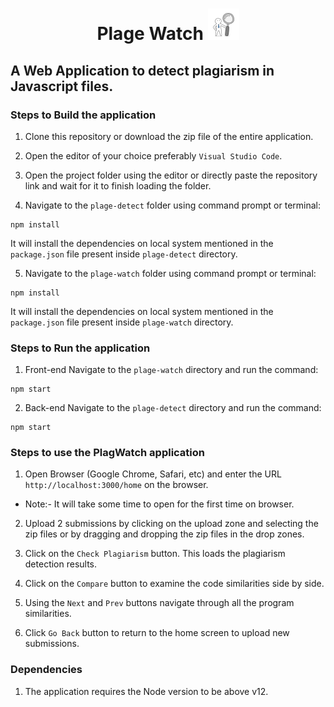 <h1 align="center"> Plage Watch <img src='/plage-watch/src/images/plagewatch.jpg' alt='logo' width=50px /></h1> 

## A Web Application to detect plagiarism in Javascript files.


### Steps to Build the application

1. Clone this repository or download the zip file of the entire application.

2. Open the editor of your choice preferably `Visual Studio Code`.

3. Open the project folder using the editor or directly paste the repository link and wait for it to finish loading the folder.

4. Navigate to the `plage-detect` folder using command prompt or terminal: 
```
npm install
``` 
It will install the dependencies on local system mentioned in the `package.json` file present inside `plage-detect` directory.

5. Navigate to the `plage-watch` folder using command prompt or terminal: 
```
npm install
```
It will install the dependencies on local system mentioned in the `package.json` file present inside `plage-watch` directory.


### Steps to Run the application
1. Front-end
Navigate to the `plage-watch` directory and run the command:
```
npm start
```
2. Back-end
Navigate to the `plage-detect` directory and run the command:
```
npm start
```

### Steps to use the PlagWatch application

1. Open Browser (Google Chrome, Safari, etc) and enter the URL `http://localhost:3000/home` on the browser.
  * Note:- It will take some time to open for the first time on browser.

2. Upload 2 submissions by clicking on the upload zone and selecting the zip files or by dragging and dropping the zip files in the drop zones.

3. Click on the `Check Plagiarism` button. This loads the plagiarism detection results.

4. Click on the `Compare` button to examine the code similarities side by side.

5. Using the `Next` and `Prev` buttons navigate through all the program similarities.

6. Click `Go Back` button to return to the home screen to upload new submissions.


### Dependencies
1. The application requires the Node version to be above v12.
